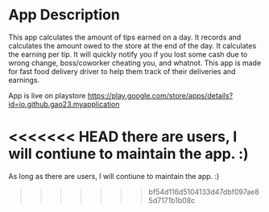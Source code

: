 # App Description 
This app calculates the amount of tips earned on a day.
It records and calculates the amount owed to the store at the end of the day.
It calculates the earning per tip.
It will quickly notify you if you lost some cash due to wrong change, boss/coworker cheating you, and whatnot.
This app is made for fast food delivery driver to help them track of their deliveries and earnings.

App is live on playstore 
https://play.google.com/store/apps/details?id=io.github.gao23.myapplication

<<<<<<< HEAD
there are users, I will contiune to maintain the app. :) 
=======
As long as there are users, I will contiune to maintain the app. :) 
>>>>>>> bf54d116d5104133d47dbf097ae85d7171b1b08c



